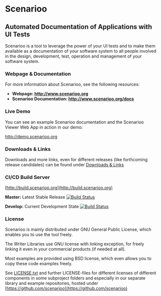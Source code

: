 # Scenarioo

## Automated Documentation of Applications with UI Tests

Scenarioo is a tool to leverage the power of your UI tests and to make them available as a documentation of your software system to all people involved in the design, development, test, operation and management of your software system.

### Webpage & Documentation

For more information about Scenarioo, see the following resources:

* **Webpage: http://www.scenarioo.org**
* **Scenarioo Documentation: http://www.scenarioo.org/docs** 

### Live Demo

You can see an example Scenarioo documentation and the Scenarioo Viewer Web App in action in our demo:

http://demo.scenarioo.org

### Downloads & Links

Downloads and more links, even for different releases (like forthcoming release candidates) can be found under [Downloads & Links](docs/setup/downloads-and-links.md)

### CI/CD Build Server

[http://build.scenarioo.org](http://build.scenarioo.org) 

**Master:** Latest Stable Release [![Build Status](http://build.scenarioo.org/jenkins/buildStatus/icon?job=scenarioo/master)](http://build.scenarioo.org/jenkins/job/scenarioo/master)

**Develop:** Current Development State [![Build Status](http://build.scenarioo.org/jenkins/buildStatus/icon?job=scenarioo/master)](http://build.scenarioo.org/jenkins/job/scenarioo/master)

### License

Scenarioo is mainly distributed under GNU General Public License, which enables you to use the tool freely.

The Writer Libraries use GNU license with linking exception, for freely linking it even in your commercial products (if needed at all).

Most examples are provided using BSD license, which even allows you to copy these code examples freely.

See [LICENSE.txt](LICENSE.txt) and further LICENSE-files for different licenses of different components in some subproject folders and especially in our separate library and example repositories, hosted under [https://github.com/scenarioo](https://github.com/scenarioo)
